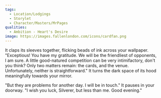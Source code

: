 ```yaml
---
tags:
  - Location/Lodgings 
  - Storylet
  - Character/Masters/MrPages
qualities:
  - Ambition - Heart's Desire
image: https://images.fallenlondon.com/icons/cardfan.png
---
```

It claps its sleeves together, flicking beads of ink across your wallpaper. "Exceptious! You have my gratitude. We will be the friendliest of opponents, I am sure. A little good-natured competition can be very intimifactory, don't you think? Only two matters remain: the cards, and the venue. Unfortunately, neither is straightforward." It turns the dark space of its hood meaningfully towards your mirror.

"But they are problems for another day. I will be in touch." It pauses in your doorway. "I wish you luck, Silverer, but less than me. Good evening."